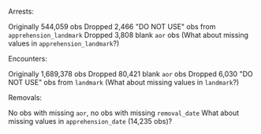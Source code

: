 Arrests:

Originally 544,059 obs
Dropped 2,466 "DO NOT USE" obs from `apprehension_landmark`
Dropped 3,808 blank `aor` obs
(What about missing values in `apprehension_landmark`?)

Encounters:

Originally 1,689,378 obs
Dropped 80,421 blank `aor` obs
Dropped 6,030 "DO NOT USE" obs from `landmark`
(What about missing values in `landmark`?)

Removals:

No obs with missing `aor`, no obs with missing `removal_date`
What about missing values in `apprehension_date` (14,235 obs)?